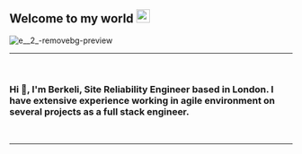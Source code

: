 ## Welcome to my world <img src="https://github.com/TheDudeThatCode/TheDudeThatCode/blob/master/Assets/Earth.gif" width="24px">
![e__2_-removebg-preview](https://github.com/yasminefatih/yasminefatih/assets/130675792/95cd1d44-4f19-4758-90d1-6238fe2a5e28)

-------------------
&emsp;
<h3 align="left">Hi 👋, I'm Berkeli, Site Reliability Engineer based in London. I have extensive experience working in agile environment on several projects as a full stack engineer.</h3>
&emsp;

-------------------
&emsp;


